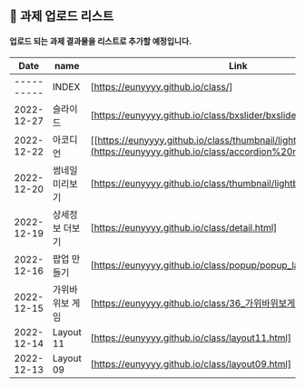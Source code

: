 ## 🔰 과제 업로드 리스트

#### 업로드 되는 과제 결과물을 리스트로 추가할 예정입니다.

| Date       | name      | Link                  |
| ---------- | --------- | --------------------- |
| ---------- | INDEX | [https://eunyyyy.github.io/class/] |
| 2022-12-27 | 슬라이드 | [https://eunyyyy.github.io/class/bxslider/bxslider/index.html] |
| 2022-12-22 | 아코디언 | [[https://eunyyyy.github.io/class/thumbnail/lightbox_thumbnail.html](https://eunyyyy.github.io/class/accordion%20menu/aco_hmk.html)] |
| 2022-12-20 | 썸네일 미리보기 | [https://eunyyyy.github.io/class/thumbnail/lightbox_thumbnail.html] |
| 2022-12-19 | 상세정보 더보기 | [https://eunyyyy.github.io/class/detail.html] |
| 2022-12-16 | 팝업 만들기 | [https://eunyyyy.github.io/class/popup/popup_layer.html] |
| 2022-12-15 | 가위바위보 게임 | [https://eunyyyy.github.io/class/36_가위바위보게임.html] |
| 2022-12-14 | Layout 11 | [https://eunyyyy.github.io/class/layout11.html] |
| 2022-12-13 | Layout 09 | [https://eunyyyy.github.io/class/layout09.html] |
